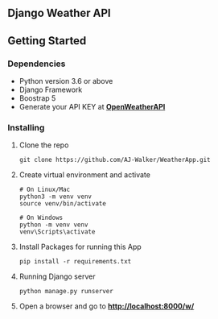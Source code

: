 ## Django Weather API

## Getting Started

### Dependencies
- Python version 3.6 or above
- Django Framework
- Boostrap 5
- Generate your API KEY at **[OpenWeatherAPI](https://openweathermap.org/api)**

### Installing

1. Clone the repo

   ```
   git clone https://github.com/AJ-Walker/WeatherApp.git 
   ```
    
2. Create virtual environment and activate 

   ```
   # On Linux/Mac
   python3 -m venv venv
   source venv/bin/activate
   
   # On Windows
   python -m venv venv
   venv\Scripts\activate
   ```

3. Install Packages for running this App

   ```
   pip install -r requirements.txt
   ```

4. Running Django server

   ```
   python manage.py runserver
   ```

5. Open a browser and go to **[http://localhost:8000/w/](http://localhost:8000/w/)**
